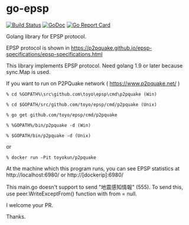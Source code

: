 # go-epsp

[![Build Status](https://travis-ci.org/toyo/epsp.svg?branch=master)](https://travis-ci.org/toyo/epsp)
[![GoDoc](https://godoc.org/github.com/toyo/epsp?status.svg)](https://godoc.org/github.com/toyo/epsp)
[![Go Report Card](https://goreportcard.com/badge/github.com/toyo/epsp)](https://goreportcard.com/report/github.com/toyo/epsp)

Golang library for EPSP protocol.

EPSP protocol is shown in 
https://p2pquake.github.io/epsp-specifications/epsp-specifications.html

This library implements EPSP protocol.
Need golang 1.9 or later because sync.Map is used. 

If you want to run on P2PQuake network ( https://www.p2pquake.net/ )

    % cd %GOPATH%\src\github.com\toyo\epsp\cmd\p2pquake (Win)

    % cd $GOPATH/src/github.com/toyo/epsp/cmd/p2pquake (Unix)

    % go get github.com/toyo/epsp/cmd/p2pquake

    % %GOPATH%/bin/p2pquake -d (Win)

    % $GOPATH/bin/p2pquake -d (Unix)

or

    % docker run -Pit toyokun/p2pquake

At the machine which this program runs, you can see EPSP statistics at http://localhost:6980/ or http://[dockerip]:6980/

This main.go doesn't support to send "地震感知情報" (555).
To send this, use peer.WriteExceptFrom() function with from = null.

I welcome your PR.

Thanks.


